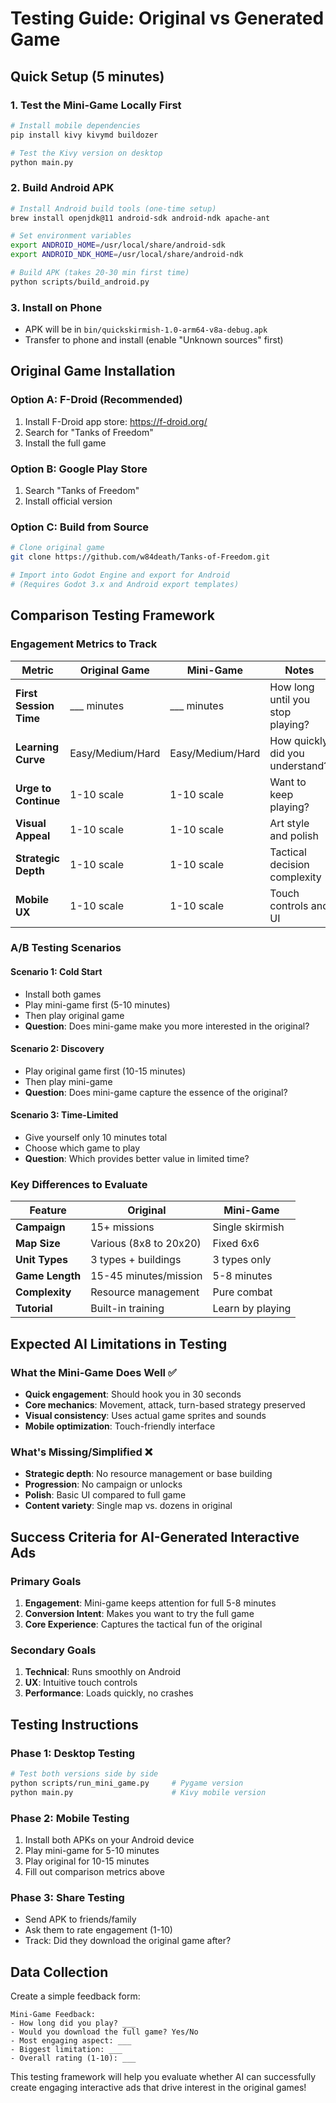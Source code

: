 # Testing Guide: Original vs Generated Game

## Quick Setup (5 minutes)

### 1. Test the Mini-Game Locally First
```bash
# Install mobile dependencies
pip install kivy kivymd buildozer

# Test the Kivy version on desktop
python main.py
```

### 2. Build Android APK
```bash
# Install Android build tools (one-time setup)
brew install openjdk@11 android-sdk android-ndk apache-ant

# Set environment variables
export ANDROID_HOME=/usr/local/share/android-sdk
export ANDROID_NDK_HOME=/usr/local/share/android-ndk

# Build APK (takes 20-30 min first time)
python scripts/build_android.py
```

### 3. Install on Phone
- APK will be in `bin/quickskirmish-1.0-arm64-v8a-debug.apk`
- Transfer to phone and install (enable "Unknown sources" first)

## Original Game Installation

### Option A: F-Droid (Recommended)
1. Install F-Droid app store: https://f-droid.org/
2. Search for "Tanks of Freedom"
3. Install the full game

### Option B: Google Play Store
1. Search "Tanks of Freedom" 
2. Install official version

### Option C: Build from Source
```bash
# Clone original game
git clone https://github.com/w84death/Tanks-of-Freedom.git

# Import into Godot Engine and export for Android
# (Requires Godot 3.x and Android export templates)
```

## Comparison Testing Framework

### Engagement Metrics to Track

| Metric | Original Game | Mini-Game | Notes |
|--------|---------------|-----------|-------|
| **First Session Time** | ___ minutes | ___ minutes | How long until you stop playing? |
| **Learning Curve** | Easy/Medium/Hard | Easy/Medium/Hard | How quickly did you understand? |
| **Urge to Continue** | 1-10 scale | 1-10 scale | Want to keep playing? |
| **Visual Appeal** | 1-10 scale | 1-10 scale | Art style and polish |
| **Strategic Depth** | 1-10 scale | 1-10 scale | Tactical decision complexity |
| **Mobile UX** | 1-10 scale | 1-10 scale | Touch controls and UI |

### A/B Testing Scenarios

#### Scenario 1: Cold Start
- Install both games
- Play mini-game first (5-10 minutes)
- Then play original game
- **Question**: Does mini-game make you more interested in the original?

#### Scenario 2: Discovery
- Play original game first (10-15 minutes)
- Then play mini-game
- **Question**: Does mini-game capture the essence of the original?

#### Scenario 3: Time-Limited
- Give yourself only 10 minutes total
- Choose which game to play
- **Question**: Which provides better value in limited time?

### Key Differences to Evaluate

| Feature | Original | Mini-Game |
|---------|----------|-----------|
| **Campaign** | 15+ missions | Single skirmish |
| **Map Size** | Various (8x8 to 20x20) | Fixed 6x6 |
| **Unit Types** | 3 types + buildings | 3 types only |
| **Game Length** | 15-45 minutes/mission | 5-8 minutes |
| **Complexity** | Resource management | Pure combat |
| **Tutorial** | Built-in training | Learn by playing |

## Expected AI Limitations in Testing

### What the Mini-Game Does Well ✅
- **Quick engagement**: Should hook you in 30 seconds
- **Core mechanics**: Movement, attack, turn-based strategy preserved
- **Visual consistency**: Uses actual game sprites and sounds
- **Mobile optimization**: Touch-friendly interface

### What's Missing/Simplified ❌
- **Strategic depth**: No resource management or base building
- **Progression**: No campaign or unlocks
- **Polish**: Basic UI compared to full game
- **Content variety**: Single map vs. dozens in original

## Success Criteria for AI-Generated Interactive Ads

### Primary Goals
1. **Engagement**: Mini-game keeps attention for full 5-8 minutes
2. **Conversion Intent**: Makes you want to try the full game
3. **Core Experience**: Captures the tactical fun of the original

### Secondary Goals
1. **Technical**: Runs smoothly on Android
2. **UX**: Intuitive touch controls
3. **Performance**: Loads quickly, no crashes

## Testing Instructions

### Phase 1: Desktop Testing
```bash
# Test both versions side by side
python scripts/run_mini_game.py     # Pygame version
python main.py                      # Kivy mobile version
```

### Phase 2: Mobile Testing
1. Install both APKs on your Android device
2. Play mini-game for 5-10 minutes
3. Play original for 10-15 minutes
4. Fill out comparison metrics above

### Phase 3: Share Testing
- Send APK to friends/family
- Ask them to rate engagement (1-10)
- Track: Did they download the original game after?

## Data Collection

Create a simple feedback form:

```
Mini-Game Feedback:
- How long did you play? ___
- Would you download the full game? Yes/No
- Most engaging aspect: ___
- Biggest limitation: ___
- Overall rating (1-10): ___
```

This testing framework will help you evaluate whether AI can successfully create engaging interactive ads that drive interest in the original games!